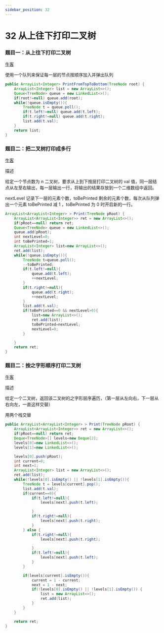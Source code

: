 ```yaml
---
sidebar_position: 32
---
```


# 32 从上往下打印二叉树

### 题目一：从上往下打印二叉树

[牛客](https://www.nowcoder.com/practice/7fe2212963db4790b57431d9ed259701)

使用一个队列来保证每一层的节点按顺序加入并弹出队列

```java
public ArrayList<Integer> PrintFromTopToBottom(TreeNode root) {
    ArrayList<Integer> list = new ArrayList<>();
    Queue<TreeNode> queue = new LinkedList<>();
    if(root!=null) queue.add(root);
    while(!queue.isEmpty()){
        TreeNode t = queue.poll();
        if(t.left!=null) queue.add(t.left);
        if(t.right!=null) queue.add(t.right);
        list.add(t.val);
    }
    return list;
}
```

### 题目二：把二叉树打印成多行

[牛客](https://www.nowcoder.com/practice/445c44d982d04483b04a54f298796288)

描述

给定一个节点数为 n 二叉树，要求从上到下按层打印二叉树的 val 值，同一层结点从左至右输出，每一层输出一行，将输出的结果存放到一个二维数组中返回。

nextLevel 记录下一层的元素个数，toBePrinted 剩余的元素个数，每次从队列弹出一个元素 toBePrinted 减 1 ，toBePrinted 为 0 时开启新的一行。

```java
ArrayList<ArrayList<Integer> > Print(TreeNode pRoot) {
    ArrayList<ArrayList<Integer>> ret = new ArrayList<>();
    if(pRoot==null) return ret;
    Queue<TreeNode> queue = new LinkedList<>();
    queue.add(pRoot);
    int nextLevel=0;
    int toBePrinted=1;
    ArrayList<Integer> list=new ArrayList<>();
    ret.add(list);
    while(!queue.isEmpty()){
        TreeNode t=queue.poll();
        --toBePrinted; 
        if(t.left!=null){
            queue.add(t.left);
            ++nextLevel;
        } 
        if(t.right!=null){
            queue.add(t.right);
            ++nextLevel;
        } 
        list.add(t.val);         
        if(toBePrinted==0 && nextLevel>0){
            list=new ArrayList<>();
            ret.add(list);
            toBePrinted=nextLevel;
            nextLevel=0;
        }

    }
    return ret;
}
```

### 题目二：按之字形顺序打印二叉树

[牛客](https://www.nowcoder.com/practice/91b69814117f4e8097390d107d2efbe0)

描述

给定一个二叉树，返回该二叉树的之字形层序遍历，（第一层从左向右，下一层从右向左，一直这样交替）

用两个栈交替

```java
public ArrayList<ArrayList<Integer> > Print(TreeNode pRoot) {
    ArrayList<ArrayList<Integer>> ret = new ArrayList<>();
    if(pRoot==null) return ret;
    Deque<TreeNode>[] levels=new Deque[2];
    levels[0]=new LinkedList<>();
    levels[1]=new LinkedList<>();

    levels[0].push(pRoot);
    int current=0;
    int next=1;
    ArrayList<Integer> list = new ArrayList<>();
    ret.add(list);
    while(!levels[0].isEmpty() || !levels[1].isEmpty()){
        TreeNode t = levels[current].pop();
        list.add(t.val);
        if(current==0){
            if(t.left!=null){
                levels[next].push(t.left);

            }
            if(t.right!=null){
                levels[next].push(t.right);
            }
        } else {
            if(t.right!=null){
                levels[next].push(t.right);

            }
            if(t.left!=null){
                levels[next].push(t.left);
            }
        }

        if(levels[current].isEmpty()){
            current = 1 - current;
            next = 1 - next;
            if(!levels[0].isEmpty() || !levels[1].isEmpty()) {
                list = new ArrayList<>();
                ret.add(list);
            }
        }
    }

    return ret;
}
```